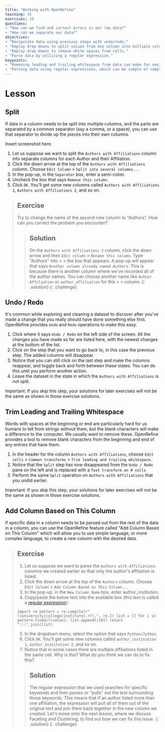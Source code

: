 ```yaml
---
title: "Working with OpenRefine"
teaching: 15
exercises: 10
questions:
- "How can we find and correct errors in our raw data?"
- "How can we separate our data?"
objectives:
- "Manipulate data using previous steps with undo/redo."
- "Employ drop-downs to split values from one column into multiple columns."
- "Employ drop-downs to remove white spaces from cells."
- "Parse data by utilizing a regular expression."
keypoints:
- "Removing leading and trailing whitespace from data can make for easier searching and sorting."
- "Parsing data using regular expressions, which can be simple or complex, can remove unwanted text quickly."
---
```


# Lesson

## Split


If data in a column needs to be split into multiple columns, and the parts are separated by a common separator (say a comma, or a space), you can use that separator to divide up the pieces into their own columns.

Insert screenshot here.

1. Let us suppose we want to split the `Authors with Affiliations` column into separate columns for each Author and their Affiliation. 
2. Click the down arrow at the top of the `Authors with Affiliations` column. Choose `Edit Column` > `Split into several columns...`
3. In the pop-up, in the `Separator` box, enter a semi-colon.
4. Uncheck the box that says `Remove this column`.
5. Click `OK`. You'll get some new columns called `Authors with Affiliations 1`, `Authors with Affiliations 2`, and so on.

> ## Exercise
>
> Try to change the name of the second new column to "Authors". How can you correct the problem you encounter?
> 
> > ## Solution
> > 
> > On the `Authors with Affiliations 2` column, click the down arrow and then `Edit column` > `Rename this column`. Type "Authors" into > > the box that appears. A pop-up will appear that says `Another column already named Authors`. This is because there is another column
> > where we've recorded all of the author names. You can choose another name like `Author Affiliation` or `author_affiliation` for this > > column.
> {: .solution}
{: .challenge}

## Undo / Redo

It's common while exploring and cleaning a dataset to discover after you've made a change that you really should have done something else first. OpenRefine provides `Undo` and `Redo` operations to make this easy.


1. Click where it says `Undo / Redo` on the left side of the screen. All the changes you have made so far are listed here, with the newest changes at the bottom of the list.
2. Click on the step that you want to go back to, in this case the previous step. The added columns will disappear.
3. Notice that you can still click on the last step and make the columns reappear, and toggle back and forth between these states. You can do this until you perform another action.
4. Leave the dataset in the state in which the `Authors with Affiliations` is not split.

Important: If you skip this step, your solutions for later exercises will not be the same as shown in those exercise solutions.

## Trim Leading and Trailing Whitespace

Words with spaces at the beginning or end are particularly hard for us humans to tell from strings without them, but the blank characters will make a difference to the computer. We usually want to remove these. OpenRefine provides a tool to remove blank characters from the beginning and end of any entries that have them.


1. In the header for the column `Authors with Affiliations`, choose `Edit cells` > `Common transforms` > `Trim leading and trailing whitespace`.
2. Notice that the `Split` step has now disappeared from the `Undo / Redo` pane on the left and is replaced with a `Text transform on # cells`
3. Perform the same `Split` operation on `Authors with Affiliations` that you undid earlier. 

Important: If you skip this step, your solutions for later exercises will not be the same as shown in those exercise solutions.

## Add Column Based on This Column


If specific data in a column needs to be parsed out from the rest of the data in a column, you can use the OpenRefine feature called "Add Column Based on This Column" which will allow you to use simple language, or more complex language, to create a new column with the desired data.

> ## Exercise
> 1. Let us suppose we want to parse the `Authors with Affiliations` columns we created earlier so that only the author's affiliation is
> listed. 
> 2. Click the down arrow at the top of the `Authors` column. Choose `Edit Column` > `Add Column Based on This Column...`
> 3. In the pop-up, in the `New Column Name` box, enter author_institution.
> 4. Copy/paste the below text into the available box (this text is called a [regular expression](https://librarycarpentry.github.io/lc-data-intro/04-regular-expressions/)):
>
> `import re
>  pattern = re.compile(r"((university|college|institute).+?),", re.I)
>  list = []
>  for i in pattern.findall(value):
>  list.append(i[0])
>  return ":::".join(list)`
>  
> 5. In the dropdown menu, select the option that says `Python/Jython`.
> 6. Click `OK`. You'll get some new columns called `author_institution 1`, `author_institution 2`, and so on.
> 7. Notice that in some cases there are multiple affiliations listed in the same cell. Why is this? What do you think we can do to fix this?
>
> > ## Solution
> > 
> > The regular expression that we used searches for specific keywords and then parses or "pulls" out the text surrounding those 
> > keywords. This means that if an author listed more than one affiliation, the expression will pull all of them out of the original
> > text and join them back together in the new column we created. 
> > Let's move onto the next lesson, where we discuss Faceting and Clustering, to find out how we can fix this issue.
> {: .solution}
{: .challenge}
